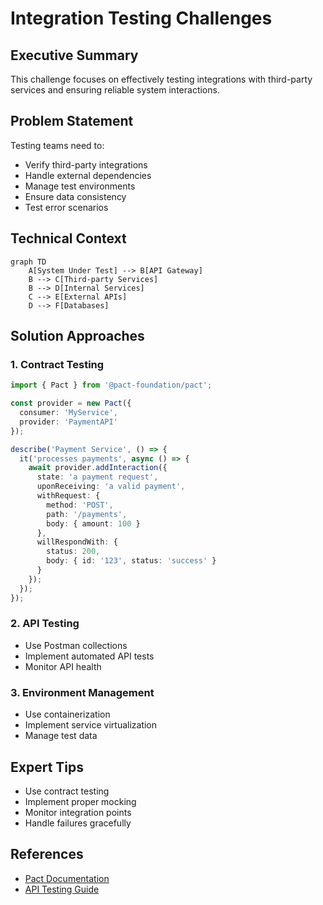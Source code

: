 # Integration Testing Challenges

<ChallengeDifficulty :rating="3" />
<TimeEstimate time="2-3 days" />

## Executive Summary
This challenge focuses on effectively testing integrations with third-party services and ensuring reliable system interactions.

## Problem Statement
Testing teams need to:
- Verify third-party integrations
- Handle external dependencies
- Manage test environments
- Ensure data consistency
- Test error scenarios

## Technical Context
```mermaid
graph TD
    A[System Under Test] --> B[API Gateway]
    B --> C[Third-party Services]
    B --> D[Internal Services]
    C --> E[External APIs]
    D --> F[Databases]
```

## Solution Approaches

### 1. Contract Testing
```typescript
import { Pact } from '@pact-foundation/pact';

const provider = new Pact({
  consumer: 'MyService',
  provider: 'PaymentAPI'
});

describe('Payment Service', () => {
  it('processes payments', async () => {
    await provider.addInteraction({
      state: 'a payment request',
      uponReceiving: 'a valid payment',
      withRequest: {
        method: 'POST',
        path: '/payments',
        body: { amount: 100 }
      },
      willRespondWith: {
        status: 200,
        body: { id: '123', status: 'success' }
      }
    });
  });
});
```

### 2. API Testing
- Use Postman collections
- Implement automated API tests
- Monitor API health

### 3. Environment Management
- Use containerization
- Implement service virtualization
- Manage test data

## Expert Tips
- Use contract testing
- Implement proper mocking
- Monitor integration points
- Handle failures gracefully

## References
- [Pact Documentation](https://docs.pact.io/)
- [API Testing Guide](https://www.postman.com/api-testing-guide/)